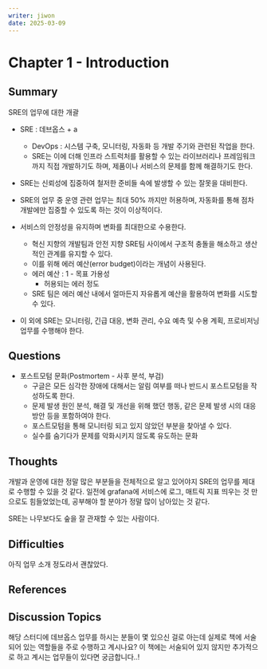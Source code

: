 ```yaml
---
writer: jiwon
date: 2025-03-09
---
```


# Chapter 1 - Introduction

## Summary
SRE의 업무에 대한 개괄
- SRE : 데브옵스 + a
  - DevOps : 시스템 구축, 모니터링, 자동화 등 개발 주기와 관련된 작업을 한다.
  - SRE는 이에 더해 인프라 스트럭처를 활용할 수 있는 라이브러리나 프레임워크까지 직접 개발하기도 하며, 제품이나 서비스의 문제를 함께 해결하기도 한다.
- SRE는 신뢰성에 집중하여 철저한 준비들 속에 발생할 수 있는 잘못을 대비한다.

- SRE의 업무 중 운영 관련 업무는 최대 50% 까지만 허용하며, 자동화를 통해 점차 개발에만 집중할 수 있도록 하는 것이 이상적이다.
- 서비스의 안정성을 유지하며 변화를 최대한으로 수용한다.
  - 혁신 지향의 개발팀과 안전 지향 SRE팀 사이에서 구조적 충돌을 해소하고 생산적인 관계를 유지할 수 있다.
  - 이를 위해 에러 예산(error budget)이라는 개념이 사용된다.
  - 에러 예산 : 1 - 목표 가용성
    - 허용되는 에러 정도
  - SRE 팀은 에러 예산 내에서 얼마든지 자유롭게 예산을 활용하여 변화를 시도할 수 있다.
- 이 외에 SRE는 모니터링, 긴급 대응, 변화 관리, 수요 예측 및 수용 계획, 프로비저닝 업무를 수행해야 한다.

## Questions
- 포스트모텀 문화(Postmortem - 사후 분석, 부검)
  - 구글은 모든 심각한 장애에 대해서는 알림 여부를 떠나 반드시 포스트모텀을 작성하도록 한다.
  - 문제 발생 원인 분석, 해결 및 개선을 위해 했던 행동, 같은 문제 발생 시의 대응 방안 등을 포함하여야 한다.
  - 포스트모텀을 통해 모니터링 되고 있지 않았던 부분을 찾아낼 수 있다.
  - 실수를 숨기다가 문제를 악화시키지 않도록 유도하는 문화

## Thoughts
개발과 운영에 대한 정말 많은 부분들을 전체적으로 알고 있어야지 SRE의 업무를 제대로 수행할 수 있을 것 같다. 일전에 grafana에 서비스에 로그, 매트릭 지표 띄우는 것 만으로도 힘들었었는데, 공부해야 할 분야가 정말 많이 남아있는 것 같다.

SRE는 나무보다도 숲을 잘 관재할 수 있는 사람이다.

## Difficulties
아직 업무 소개 정도라서 괜찮았다.

## References


## Discussion Topics
해당 스터디에 데브옵스 업무를 하시는 분들이 몇 있으신 걸로 아는데 실제로 책에 서술되어 있는 역할들을 주로 수행하고 계시나요? 이 책에는 서술되어 있지 않지만 추가적으로 하고 계시는 업무들이 있다면 궁금합니다..!
